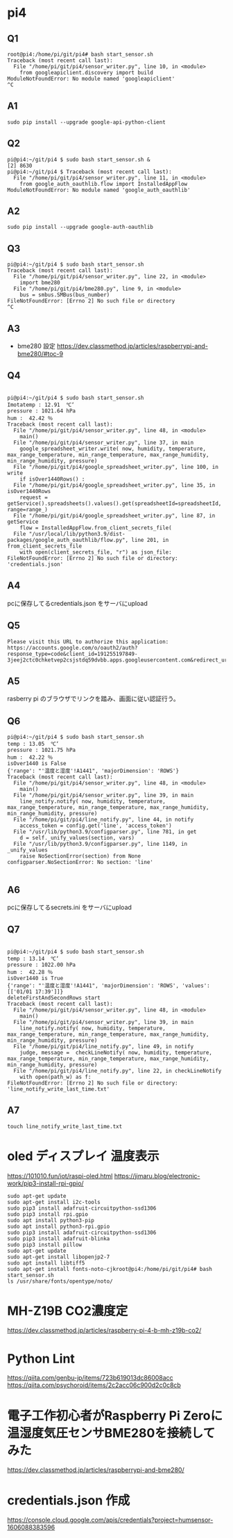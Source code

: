 # pi4

## Q1
```
root@pi4:/home/pi/git/pi4# bash start_sensor.sh
Traceback (most recent call last):
  File "/home/pi/git/pi4/sensor_writer.py", line 10, in <module>
    from googleapiclient.discovery import build
ModuleNotFoundError: No module named 'googleapiclient'
^C

```
## A1
```
sudo pip install --upgrade google-api-python-client

```

## Q2
```
pi@pi4:~/git/pi4 $ sudo bash start_sensor.sh &
[2] 8630
pi@pi4:~/git/pi4 $ Traceback (most recent call last):
  File "/home/pi/git/pi4/sensor_writer.py", line 11, in <module>
    from google_auth_oauthlib.flow import InstalledAppFlow
ModuleNotFoundError: No module named 'google_auth_oauthlib'
```
## A2
```
sudo pip install --upgrade google-auth-oauthlib
```
## Q3
```
pi@pi4:~/git/pi4 $ sudo bash start_sensor.sh
Traceback (most recent call last):
  File "/home/pi/git/pi4/sensor_writer.py", line 22, in <module>
    import bme280
  File "/home/pi/git/pi4/bme280.py", line 9, in <module>
    bus = smbus.SMBus(bus_number)
FileNotFoundError: [Errno 2] No such file or directory
^C
```
## A3
- bme280 設定
https://dev.classmethod.jp/articles/raspberrypi-and-bme280/#toc-9

## Q4
```

pi@pi4:~/git/pi4 $ sudo bash start_sensor.sh
Imotatemp : 12.91  ℃‘
pressure : 1021.64 hPa
hum :  42.42 ％
Traceback (most recent call last):
  File "/home/pi/git/pi4/sensor_writer.py", line 48, in <module>
    main()
  File "/home/pi/git/pi4/sensor_writer.py", line 37, in main
    google_spreadsheet_writer.write( now, humidity, temperature, max_range_temperature, min_range_temperature, max_range_humidity, min_range_humidity, pressure)
  File "/home/pi/git/pi4/google_spreadsheet_writer.py", line 100, in write
    if isOver1440Rows() :
  File "/home/pi/git/pi4/google_spreadsheet_writer.py", line 35, in isOver1440Rows
    request = getService().spreadsheets().values().get(spreadsheetId=spreadsheetId, range=range_)
  File "/home/pi/git/pi4/google_spreadsheet_writer.py", line 87, in getService
    flow = InstalledAppFlow.from_client_secrets_file(
  File "/usr/local/lib/python3.9/dist-packages/google_auth_oauthlib/flow.py", line 201, in from_client_secrets_file
    with open(client_secrets_file, "r") as json_file:
FileNotFoundError: [Errno 2] No such file or directory: 'credentials.json'
```
## A4
pcに保存してるcredentials.json をサーバにupload

## Q5
```
Please visit this URL to authorize this application: https://accounts.google.com/o/oauth2/auth?response_type=code&client_id=191255197849-3jeej2ctc0chketvep2csjstdq59dvbb.apps.googleusercontent.com&redirect_uri=http%3A%2F%2Flocalhost%3A57669%2F&scope=https%3A%2F%2Fwww.googleapis.com%2Fauth%2Fspreadsheets&state=LykYgGvClC0GBxeLgBh230lzqreuac&access_type=offline
```

## A5
rasberry pi のブラウザでリンクを踏み、画面に従い認証行う。

## Q6
```
pi@pi4:~/git/pi4 $ sudo bash start_sensor.sh
temp : 13.05  ℃‘
pressure : 1021.75 hPa
hum :  42.22 ％
isOver1440 is False
{'range': "'温度と湿度'!A1441", 'majorDimension': 'ROWS'}
Traceback (most recent call last):
  File "/home/pi/git/pi4/sensor_writer.py", line 48, in <module>
    main()
  File "/home/pi/git/pi4/sensor_writer.py", line 39, in main
    line_notify.notify( now, humidity, temperature, max_range_temperature, min_range_temperature, max_range_humidity, min_range_humidity, pressure)
  File "/home/pi/git/pi4/line_notify.py", line 44, in notify
    access_token = config.get('line', 'access_token')
  File "/usr/lib/python3.9/configparser.py", line 781, in get
    d = self._unify_values(section, vars)
  File "/usr/lib/python3.9/configparser.py", line 1149, in _unify_values
    raise NoSectionError(section) from None
configparser.NoSectionError: No section: 'line'


```

## A6
pcに保存してるsecrets.ini をサーバにupload

## Q7
```

pi@pi4:~/git/pi4 $ sudo bash start_sensor.sh
temp : 13.14  ℃‘
pressure : 1022.00 hPa
hum :  42.28 ％
isOver1440 is True
{'range': "'温度と湿度'!A1441", 'majorDimension': 'ROWS', 'values': [['01/01 17:39']]}
deleteFirstAndSecondRows start
Traceback (most recent call last):
  File "/home/pi/git/pi4/sensor_writer.py", line 48, in <module>
    main()
  File "/home/pi/git/pi4/sensor_writer.py", line 39, in main
    line_notify.notify( now, humidity, temperature, max_range_temperature, min_range_temperature, max_range_humidity, min_range_humidity, pressure)
  File "/home/pi/git/pi4/line_notify.py", line 49, in notify
    judge, message =  checkLineNotify( now, humidity, temperature, max_range_temperature, min_range_temperature, max_range_humidity, min_range_humidity, pressure)
  File "/home/pi/git/pi4/line_notify.py", line 22, in checkLineNotify
    with open(path_w) as f:
FileNotFoundError: [Errno 2] No such file or directory: 'line_notify_write_last_time.txt'
```

## A7
```
touch line_notify_write_last_time.txt
```

# oled ディスプレイ 温度表示 
https://101010.fun/iot/raspi-oled.html
https://jimaru.blog/electronic-work/pip3-install-rpi-gpio/

```
sudo apt-get update
sudo apt-get install i2c-tools
sudo pip3 install adafruit-circuitpython-ssd1306
sudo pip3 install rpi.gpio
sudo apt install python3-pip
sudo apt install python3-rpi.gpio
sudo pip3 install adafruit-circuitpython-ssd1306
sudo pip3 install adafruit-blinka
sudo pip3 install pillow
sudo apt-get update
sudo apt-get install libopenjp2-7
sudo apt install libtiff5
sudo apt-get install fonts-noto-cjkroot@pi4:/home/pi/git/pi4# bash start_sensor.sh
ls /usr/share/fonts/opentype/noto/
```

# MH-Z19B CO2濃度定
https://dev.classmethod.jp/articles/raspberry-pi-4-b-mh-z19b-co2/

# Python Lint  
https://qiita.com/genbu-jp/items/723b619013dc86008acc
https://qiita.com/psychoroid/items/2c2acc06c900d2c0c8cb

# 電子工作初心者がRaspberry Pi Zeroに温湿度気圧センサBME280を接続してみた
https://dev.classmethod.jp/articles/raspberrypi-and-bme280/

# credentials.json 作成
https://console.cloud.google.com/apis/credentials?project=humsensor-1606088383596
